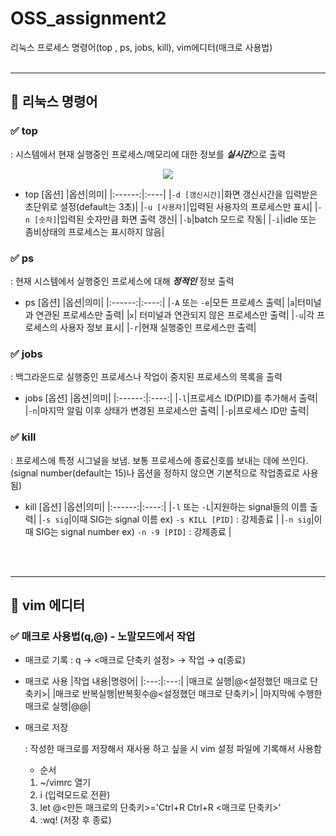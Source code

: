 # OSS_assignment2
리눅스 프로세스 명령어(top , ps, jobs, kill), vim에디터(매크로 사용법)
<br></br>
***

## 📌 리눅스 명령어
### ✅ top
: 시스템에서 현재 실행중인 프로세스/메모리에 대한 정보를 ***실시간***으로 출력

<p align="center">
  <img src="https://user-images.githubusercontent.com/70335241/171877735-da7fae22-f705-4942-87ea-11e431e92e3f.png"/>
 </p>
 
- top [옵션]
  |옵션|의미|
  |:------:|:----|
  |`-d [갱신시간]`|화면 갱신시간을 입력받은 초단위로 설정(default는 3초)|
  |`-u [사용자]`|입력된 사용자의 프로세스만 표시|
  |`-n [숫자]`|입력된 숫자만큼 화면 출력 갱신|
  |`-b`|batch 모드로 작동|
  |`-i`|idle 또는 좀비상태의 프로세스는 표시하지 않음|

### ✅ ps
: 현재 시스템에서 실행중인 프로세스에 대해 ***정적인*** 정보 출력
- ps [옵션]
  |옵션|의미|
  |:------:|:----:|
  |`-A` 또는 `-e`|모든 프로세스 출력|
  |`a`|터미널과 연관된 프로세스만 출력| 
  |`x`| 터미널과 연관되지 않은 프로세스만 출력|
  |`-u`|각 프로세스의 사용자 정보 표시|
  |`-r`|현재 실행중인 프로세스만 출력|
  
### ✅ jobs 
: 백그라운드로 실행중인 프로세스나 작업이 중지된 프로세스의 목록을 출력
- jobs [옵션]
  |옵션|의미|
  |:------:|:----:|
  |`-l`|프로세스 ID(PID)를 추가해서 출력|
  |`-n`|마지막 알림 이후 상태가 변경된 프로세스만 출력| 
  |`-p`|프로세스 ID만 출력|
  
### ✅ kill
: 프로세스에 특정 시그널을 보냄. 보통 프로세스에 종료신호를 보내는 데에 쓰인다.
(signal number(default는 15)나 옵션을 정하지 않으면 기본적으로 작업종료로 사용됨)
- kill [옵션]
  |옵션|의미|
  |:------:|:----:|
  |`-l` 또는 `-L`|지원하는 signal들의 이름 출력|
  |`-s sig`|이때 SIG는 signal 이름 ex) `-s KILL [PID]` : 강제종료 |
  |`-n sig`|이때 SIG는 signal number ex) `-n -9 [PID]` : 강제종료 |

<br></br>
***
## 📌 vim 에디터
### ✅ 매크로 사용법(q,@) - 노말모드에서 작업
- 매크로 기록 : q → <매크로 단축키 설정> → 작업 → q(종료)
- 매크로 사용
  |작업 내용|명령어|
  |:---:|:---:|
  |매크로 실행|@<설정했던 매크로 단축키>|
  |매크로 반복실행|반복횟수@<설정했던 매크로 단축키>|
  |마지막에 수행한 매크로 실행|@@|

- 매크로 저장 

  : 작성한 매크로를 저장해서 재사용 하고 싶을 시 vim 설정 파일에 기록해서 사용함
    - 순서
  1) ~/vimrc 열기
  2) i (입력모드로 전환) 
  3) let @<만든 매크로의 단축키>='Ctrl+R Ctrl+R <매크로 단축키>' 
  4) :wq! (저장 후 종료)
